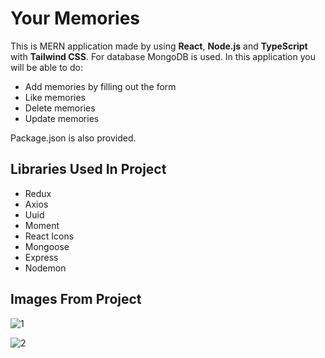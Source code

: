 # Your Memories

This is MERN application made by using **React**, **Node.js** and **TypeScript** with **Tailwind CSS**. For database MongoDB is used. In this application you will be able to do:

- Add memories by filling out the form
- Like memories 
- Delete memories 
- Update memories

Package.json is also provided.

## Libraries Used In Project

- Redux
- Axios
- Uuid
- Moment
- React Icons
- Mongoose
- Express
- Nodemon

## Images From Project

![1](https://user-images.githubusercontent.com/104715456/191493899-d41fb3e4-5e83-46a6-95ad-0dcabfec102c.PNG)

![2](https://user-images.githubusercontent.com/104715456/191493911-bc6d9f94-08ed-4ede-b40c-b1248d471fd4.PNG)

